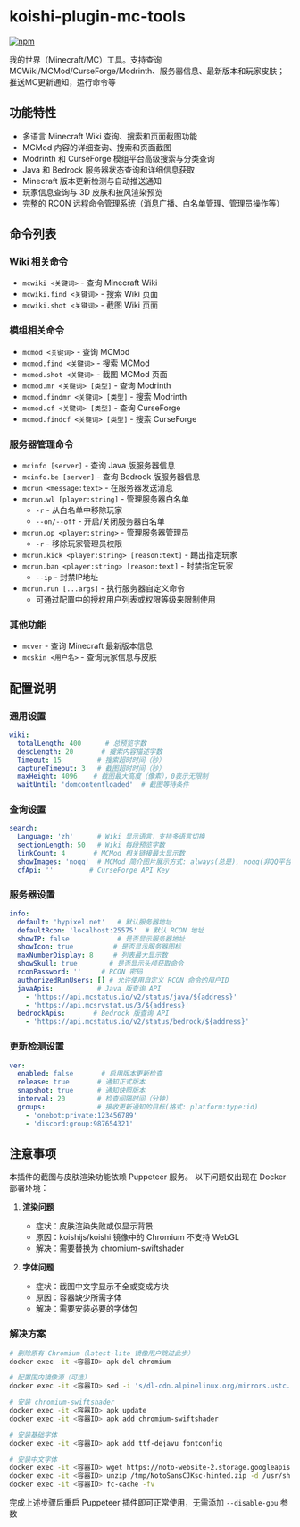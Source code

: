 # koishi-plugin-mc-tools

[![npm](https://img.shields.io/npm/v/koishi-plugin-mc-tools?style=flat-square)](https://www.npmjs.com/package/koishi-plugin-mc-tools)

我的世界（Minecraft/MC）工具。支持查询MCWiki/MCMod/CurseForge/Modrinth、服务器信息、最新版本和玩家皮肤；推送MC更新通知，运行命令等

## 功能特性

- 多语言 Minecraft Wiki 查询、搜索和页面截图功能
- MCMod 内容的详细查询、搜索和页面截图
- Modrinth 和 CurseForge 模组平台高级搜索与分类查询
- Java 和 Bedrock 服务器状态查询和详细信息获取
- Minecraft 版本更新检测与自动推送通知
- 玩家信息查询与 3D 皮肤和披风渲染预览
- 完整的 RCON 远程命令管理系统（消息广播、白名单管理、管理员操作等）

## 命令列表

### Wiki 相关命令

- `mcwiki <关键词>` - 查询 Minecraft Wiki
- `mcwiki.find <关键词>` - 搜索 Wiki 页面
- `mcwiki.shot <关键词>` - 截图 Wiki 页面

### 模组相关命令

- `mcmod <关键词>` - 查询 MCMod
- `mcmod.find <关键词>` - 搜索 MCMod
- `mcmod.shot <关键词>` - 截图 MCMod 页面
- `mcmod.mr <关键词> [类型]` - 查询 Modrinth
- `mcmod.findmr <关键词> [类型]` - 搜索 Modrinth
- `mcmod.cf <关键词> [类型]` - 查询 CurseForge
- `mcmod.findcf <关键词> [类型]` - 搜索 CurseForge

### 服务器管理命令

- `mcinfo [server]` - 查询 Java 版服务器信息
- `mcinfo.be [server]` - 查询 Bedrock 版服务器信息
- `mcrun <message:text>` - 在服务器发送消息
- `mcrun.wl [player:string]` - 管理服务器白名单
  - `-r` - 从白名单中移除玩家
  - `--on/--off` - 开启/关闭服务器白名单
- `mcrun.op <player:string>` - 管理服务器管理员
  - `-r` - 移除玩家管理员权限
- `mcrun.kick <player:string> [reason:text]` - 踢出指定玩家
- `mcrun.ban <player:string> [reason:text]` - 封禁指定玩家
  - `--ip` - 封禁IP地址
- `mcrun.run [...args]` - 执行服务器自定义命令
  - 可通过配置中的授权用户列表或权限等级来限制使用

### 其他功能

- `mcver` - 查询 Minecraft 最新版本信息
- `mcskin <用户名>` - 查询玩家信息与皮肤

## 配置说明

### 通用设置

```yaml
wiki:
  totalLength: 400      # 总预览字数
  descLength: 20       # 搜索内容描述字数
  Timeout: 15         # 搜索超时时间（秒）
  captureTimeout: 3   # 截图超时时间（秒）
  maxHeight: 4096    # 截图最大高度（像素），0表示无限制
  waitUntil: 'domcontentloaded'  # 截图等待条件
```

### 查询设置

```yaml
search:
  Language: 'zh'      # Wiki 显示语言，支持多语言切换
  sectionLength: 50   # Wiki 每段预览字数
  linkCount: 4       # MCMod 相关链接最大显示数
  showImages: 'noqq'  # MCMod 简介图片展示方式: always(总是), noqq(非QQ平台), never(禁用)
  cfApi: ''         # CurseForge API Key
```

### 服务器设置

```yaml
info:
  default: 'hypixel.net'   # 默认服务器地址
  defaultRcon: 'localhost:25575'  # 默认 RCON 地址
  showIP: false            # 是否显示服务器地址
  showIcon: true          # 是否显示服务器图标
  maxNumberDisplay: 8     # 列表最大显示数
  showSkull: true        # 是否显示头颅获取命令
  rconPassword: ''     # RCON 密码
  authorizedRunUsers: [] # 允许使用自定义 RCON 命令的用户ID
  javaApis:           # Java 版查询 API
    - 'https://api.mcstatus.io/v2/status/java/${address}'
    - 'https://api.mcsrvstat.us/3/${address}'
  bedrockApis:       # Bedrock 版查询 API
    - 'https://api.mcstatus.io/v2/status/bedrock/${address}'
```

### 更新检测设置

```yaml
ver:
  enabled: false       # 启用版本更新检查
  release: true       # 通知正式版本
  snapshot: true      # 通知快照版本
  interval: 20        # 检查间隔时间（分钟）
  groups:             # 接收更新通知的目标(格式: platform:type:id)
    - 'onebot:private:123456789'
    - 'discord:group:987654321'
```

## 注意事项

本插件的截图与皮肤渲染功能依赖 Puppeteer 服务。
以下问题仅出现在 Docker 部署环境：

1. **渲染问题**
   - 症状：皮肤渲染失败或仅显示背景
   - 原因：koishijs/koishi 镜像中的 Chromium 不支持 WebGL
   - 解决：需要替换为 chromium-swiftshader

2. **字体问题**
   - 症状：截图中文字显示不全或变成方块
   - 原因：容器缺少所需字体
   - 解决：需要安装必要的字体包

### 解决方案

```bash
# 删除原有 Chromium（latest-lite 镜像用户跳过此步）
docker exec -it <容器ID> apk del chromium

# 配置国内镜像源（可选）
docker exec -it <容器ID> sed -i 's/dl-cdn.alpinelinux.org/mirrors.ustc.edu.cn/g' /etc/apk/repositories

# 安装 chromium-swiftshader
docker exec -it <容器ID> apk update
docker exec -it <容器ID> apk add chromium-swiftshader

# 安装基础字体
docker exec -it <容器ID> apk add ttf-dejavu fontconfig

# 安装中文字体
docker exec -it <容器ID> wget https://noto-website-2.storage.googleapis.com/pkgs/NotoSansCJKsc-hinted.zip -P /tmp
docker exec -it <容器ID> unzip /tmp/NotoSansCJKsc-hinted.zip -d /usr/share/fonts/NotoSansCJK
docker exec -it <容器ID> fc-cache -fv
```

完成上述步骤后重启 Puppeteer 插件即可正常使用，无需添加 `--disable-gpu` 参数
